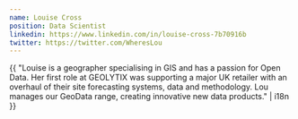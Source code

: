 ```yaml
---
name: Louise Cross
position: Data Scientist
linkedin: https://www.linkedin.com/in/louise-cross-7b70916b
twitter: https://twitter.com/WheresLou
---
```


{{ "Louise is a geographer specialising in GIS and has a passion for Open Data. Her first role at GEOLYTIX was supporting a major UK retailer with an overhaul of their site forecasting systems, data and methodology. Lou manages our GeoData range, creating innovative new data products." | i18n }}
